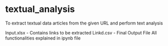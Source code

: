 # textual_analysis
To extract textual data articles from the given URL and perform text analysis 

Input.xlsx - Contains links to be extracted
Linkd.csv - Final Output File
All functionalities explained in ipynb file
